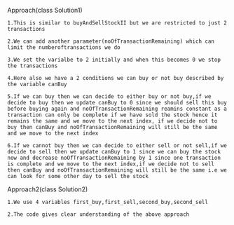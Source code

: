 Approach(class Solution1)

    1.This is similar to buyAndSellStockII but we are restricted to just 2 transactions

    2.We can add another parameter(noOfTransactionRemaining) which can limit the numberoftransactions we do

    3.We set the varialbe to 2 initially and when this becomes 0 we stop the transactions

    4.Here also we have a 2 conditions we can buy or not buy described by the variable canBuy

    5.If we can buy then we can decide to either buy or not buy,if we decide to buy then we update canBuy to 0 since we should sell this buy before buying again and noOfTransactionRemaining reamins constant as a transaction can only be complete if we have sold the stock hence it remains the same and we move to the next index, if we decide not to buy then canBuy and noOfTransactionRemaining will still be the same and we move to the next index

    6.If we cannot buy then we can decide to either sell or not sell,if we decide to sell then we update canBuy to 1 since we can buy the stock now and decrease noOfTransactionRemaining by 1 since one transaction is complete and we move to the next index,if we decide not to sell then canBuy and noOfTransactionRemaining will still be the same i.e we can look for some other day to sell the stock

Approach2(class Solution2)

    1.We use 4 variables first_buy,first_sell,second_buy,second_sell

    2.The code gives clear understanding of the above approach